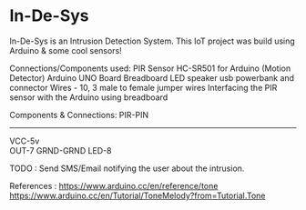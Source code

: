 # In-De-Sys
In-De-Sys is an Intrusion Detection System. This IoT project was build using Arduino &amp; some cool sensors!

Connections/Components used:
PIR Sensor HC-SR501 for Arduino (Motion Detector)
Arduino UNO Board
Breadboard
LED
speaker
usb powerbank and connector
Wires - 10,
3 male to female jumper wires
Interfacing the PIR sensor with the Arduino using breadboard

Components & Connections:
PIR-PIN
---   ---
VCC-5v	
OUT-7
GRND-GRND
LED-8

TODO : Send SMS/Email notifying the user about the intrusion.

References : https://www.arduino.cc/en/reference/tone
https://www.arduino.cc/en/Tutorial/ToneMelody?from=Tutorial.Tone
